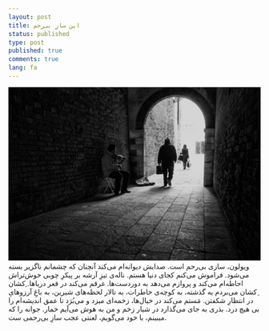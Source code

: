 ```yaml
---
layout: post
title: این سازِ بی‌رحم
status: published
type: post
published: true
comments: true
lang: fa
---
```


<p class="justify">

<img src="/img/violinist.jpg" alt="Violinist"/>
<vr>
ویولون، سازی بی‌رحم است. صدایش دیوانه‌ام می‌کند آنچنان که چشمانم ناگزیر بسته می‌شود. فراموش می‌کنم کجای دنیا هستم. ناله‌ی تیزِ آرشه بر پیکرِ چوبی خوش‌تراش احاطه‌ام می‌کند و پروازم می‌دهد به دوردست‌ها. غرقم می‌کند در قعر دریاها. ِکشان ِکشان می‌بردم به گذشته، به کوچه‌ی خاطرات، به تالار لحظه‌های شیرین،  به باغِ آرزوهایِ در انتظارِ شکفتن. مَستم می‌کند در خیال‌ها، زخمه‌ای میزد و می‌بُرَد تا عمق اندیشه‌ام را بی هیچ درد. بذری به جای می‌گذارد در شیار زخم و من به هوش می‌آیم خمار. جوانه را که میبینم، با خود می‌گویم، لعنتی عجب سازِ بی‌رحمی ست.

</p>
